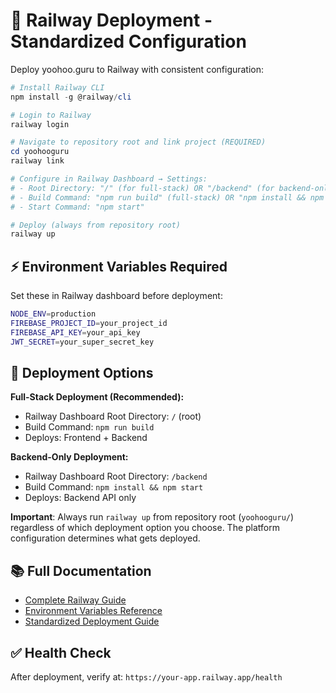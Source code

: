 # 🚂 Railway Deployment - Standardized Configuration

Deploy yoohoo.guru to Railway with consistent configuration:

```powershell
# Install Railway CLI
npm install -g @railway/cli

# Login to Railway
railway login

# Navigate to repository root and link project (REQUIRED)
cd yoohooguru
railway link

# Configure in Railway Dashboard → Settings:
# - Root Directory: "/" (for full-stack) OR "/backend" (for backend-only)
# - Build Command: "npm run build" (full-stack) OR "npm install && npm start" (backend-only)
# - Start Command: "npm start"

# Deploy (always from repository root)
railway up
```

## ⚡ Environment Variables Required

Set these in Railway dashboard before deployment:

```bash
NODE_ENV=production
FIREBASE_PROJECT_ID=your_project_id
FIREBASE_API_KEY=your_api_key
JWT_SECRET=your_super_secret_key
```

## 📁 Deployment Options

**Full-Stack Deployment (Recommended):**
- Railway Dashboard Root Directory: `/` (root)
- Build Command: `npm run build`
- Deploys: Frontend + Backend

**Backend-Only Deployment:**
- Railway Dashboard Root Directory: `/backend`
- Build Command: `npm install && npm start`  
- Deploys: Backend API only

**Important**: Always run `railway up` from repository root (`yoohooguru/`) regardless of which deployment option you choose. The platform configuration determines what gets deployed.

## 📚 Full Documentation

- [Complete Railway Guide](docs/RAILWAY_DEPLOYMENT.md)
- [Environment Variables Reference](.env.example)
- [Standardized Deployment Guide](README.md#-standardized-deployment-configuration)

## ✅ Health Check

After deployment, verify at: `https://your-app.railway.app/health`